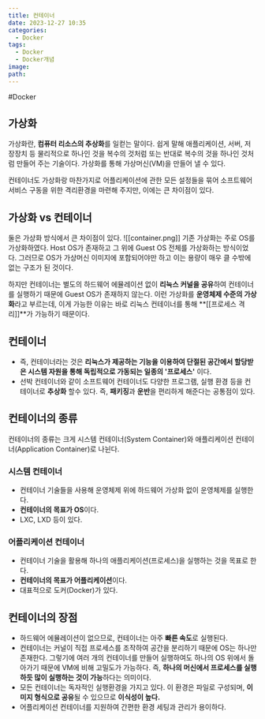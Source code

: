 ```yaml
---
title: 컨테이너
date: 2023-12-27 10:35
categories:
  - Docker
tags:
  - Docker
  - Docker개념
image: 
path:
---
```

#Docker 

## 가상화
가상화란, **컴퓨터 리소스의 추상화**를 일컫는 말이다. 쉽게 말해 애플리케이션, 서버, 저장장치 등 물리적으로 하나인 것을 복수의 것처럼 또는 반대로 복수의 것을 하나인 것처럼 만들어 주는 기술이다. 가상화를 통해 가상머신(VM)을 만들어 낼 수 있다.

컨테이너도 가상화랑 마찬가지로 어플리케이션에 관한 모든 설정들을 묶어 소프트웨어 서비스 구동을 위한 격리환경을 마련해 주지만, 이에는 큰 차이점이 있다.

## 가상화 vs 컨테이너
둘은 가상화 방식에서 큰 차이점이 있다.
![[container.png]]
기존 가상화는 주로 OS를 가상화하였다. Host OS가 존재하고 그 위에 Guest OS 전체를 가상화하는 방식이었다. 그러므로 OS가 가상머신 이미지에 포함되어야만 하고 이는 용량이 매우 클 수밖에 없는 구조가 된 것이다.

하지만 컨테이너는 별도의 하드웨어 에뮬레이션 없이 **리눅스 커널을 공유**하여 컨테이너를 실행하기 때문에 Guest OS가 존재하지 않는다. 이런 가상화를 **운영체제 수준의 가상화**라고 부르는데, 이게 가능한 이유는 바로 리눅스 컨테이너를 통해 **[[프로세스 격리]]**가 가능하기 때문이다.


## 컨테이너
+ 즉, 컨테이너라는 것은 **리눅스가 제공하는 기능을 이용하여 단절된 공간에서 할당받은 시스템 자원을 통해 독립적으로 가동되는 일종의 '프로세스'** 이다.
+ 선박 컨테이너와 같이 소프트웨어 컨테이너도 다양한 프로그램, 실행 환경 등을 컨테이너로 **추상화** 할수 있다. 즉, **패키징**과 **운반**을 편리하게 해준다는 공통점이 있다.

## 컨테이너의 종류
컨테이너의 종류는 크게 시스템 컨테이너(System Container)와 애플리케이션 컨테이너(Application Container)로 나뉜다.

### 시스템 컨테이너
+ 컨테이너 기술들을 사용해 운영체제 위에 하드웨어 가상화 없이 운영체제를 실행한다.
+ **컨테이너의 목표가 OS**이다.
+ LXC, LXD 등이 있다.

### 어플리케이션 컨테이너
+ 컨테이너 기술을 활용해 하나의 애플리케이션(프로세스)을 실행하는 것을 목표로 한다.
+ **컨테이너의 목표가 어플리케이션**이다.
+ 대표적으로 도커(Docker)가 있다.
## 컨테이너의 장점
+ 하드웨어 에뮬레이션이 없으므로, 컨테이너는 아주 **빠른 속도**로 실행된다.
+ 컨테이너는 커널이 직접 프로세스를 조작하여 공간을 분리하기 때문에 OS는 하나만 존재한다. 그렇기에 여러 개의 컨테이너를 만들어 실행하여도 하나의 OS 위에서 돌아가기 때문에 VM에 비해 고밀도가 가능하다. 즉, **하나의 머신에서 프로세스를 실행하듯 많이 실행하는 것이 가능**하다는 의미이다.
+ 모든 컨테이너는 독자적인 실행환경을 가지고 있다. 이 환경은 파일로 구성되며, **이미지 형식으로 공유**될 수 있으므로 **이식성이 높다.**
+ 어플리케이션 컨테이너를 지원하여 간편한 환경 세팅과 관리가 용이하다.